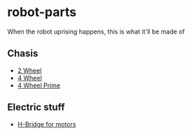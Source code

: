 # robot-parts
When the robot uprising happens, this is what it'll be made of

## Chasis
* [2 Wheel](https://www.amazon.com/dp/B01LWPTBB1/?ref=idea_lv_dp_ov_d)
* [4 Wheel](https://www.amazon.com/dp/B06XKM9QXL/?ref=idea_lv_dp_ov_d)
* [4 Wheel Prime](https://www.amazon.com/dp/B06VTP8XBQ/?ref=idea_lv_dp_ov_d_)

## Electric stuff
* [H-Bridge for motors](https://www.amazon.com/dp/B072J241CR/?ref=idea_lv_dp_ov_d)
